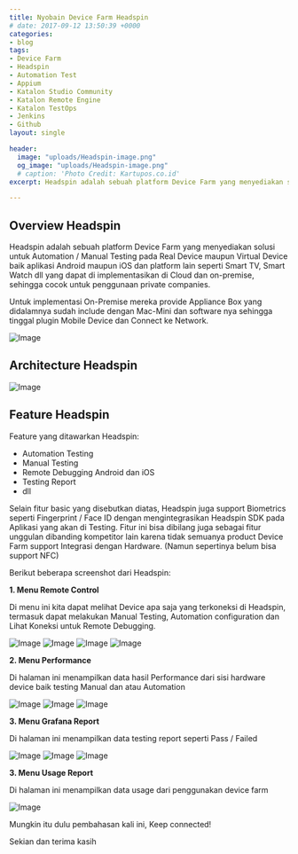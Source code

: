 ```yaml
---
title: Nyobain Device Farm Headspin
# date: 2017-09-12 13:50:39 +0000
categories:
- blog
tags:
- Device Farm
- Headspin
- Automation Test
- Appium
- Katalon Studio Community
- Katalon Remote Engine
- Katalon TestOps
- Jenkins
- Github
layout: single

header:
  image: "uploads/Headspin-image.png"
  og_image: "uploads/Headspin-image.png"
  # caption: 'Photo Credit: Kartupos.co.id'
excerpt: Headspin adalah sebuah platform Device Farm yang menyediakan solusi untuk Automation / Manual Testing pada Real Device maupun Virtual Device baik aplikasi Android maupun iOS dan platform lain seperti Smart TV, Smart Watch dll.

---
```

## **Overview Headspin**

Headspin adalah sebuah platform Device Farm yang menyediakan solusi untuk Automation / Manual Testing pada Real Device maupun Virtual Device baik aplikasi Android maupun iOS dan platform lain seperti Smart TV, Smart Watch dll yang dapat di implementasikan di Cloud dan on-premise, sehingga cocok untuk penggunaan private companies.

Untuk implementasi On-Premise mereka provide Appliance Box yang didalamnya sudah include dengan Mac-Mini dan software nya sehingga tinggal plugin Mobile Device dan Connect ke Network.


![Image](https://api-dev.headspin.io/v0/private/onprem/pbox-rack-installation/overview-perspective.png)

## **Architecture Headspin**

![Image](https://api-dev.headspin.io/v0/private/onprem/onprem-architecture/isolatednet.png)


## **Feature Headspin**

Feature yang ditawarkan Headspin:
- Automation Testing
- Manual Testing
- Remote Debugging Android dan iOS
- Testing Report
- dll

Selain fitur basic yang disebutkan diatas, Headspin juga support Biometrics seperti Fingerprint / Face ID dengan mengintegrasikan Headspin SDK pada Aplikasi yang akan di Testing. Fitur ini bisa dibilang juga sebagai fitur unggulan dibanding kompetitor lain karena tidak semuanya product Device Farm support Integrasi dengan Hardware. (Namun sepertinya belum bisa support NFC)

Berikut beberapa screenshot dari Headspin:

**1. Menu Remote Control**

Di menu ini kita dapat melihat Device apa saja yang terkoneksi di Headspin, termasuk dapat melakukan Manual Testing, Automation configuration dan Lihat Koneksi untuk Remote Debugging.

![Image](https://res.cloudinary.com/dr15yjl8w/image/upload/v1701751231/public/i7g6rbkwuedkxwcqglnq.png)
![Image](http://res.cloudinary.com/dr15yjl8w/image/upload/v1701751407/public/eitzlysvcafz8uxbfhim.png)
![Image](http://res.cloudinary.com/dr15yjl8w/image/upload/v1701751577/public/oxwatwjl6adzjadsw6xu.png)
![Image](http://res.cloudinary.com/dr15yjl8w/image/upload/v1701751641/public/lzowb3tl0ixoml6qldtd.png)

**2. Menu Performance**

Di halaman ini menampilkan data hasil Performance dari sisi hardware device baik testing Manual dan atau Automation

![Image](http://res.cloudinary.com/dr15yjl8w/image/upload/v1701751924/public/ff7dpn3blp47bf8uikkm.png)
![Image](http://res.cloudinary.com/dr15yjl8w/image/upload/v1701752245/public/nchhtdkanzi7t9u2fn2f.png)
![Image](http://res.cloudinary.com/dr15yjl8w/image/upload/v1701752284/public/x0n6kbycjeujl1whbcvo.png)

**3. Menu Grafana Report**

Di halaman ini menampilkan data testing report seperti Pass / Failed

![Image](http://res.cloudinary.com/dr15yjl8w/image/upload/v1701752532/public/rngoswpulppjzgvvtfdk.png)
![Image](http://res.cloudinary.com/dr15yjl8w/image/upload/v1701752631/public/swxjqyvstuidf01odtrg.png)
![Image](http://res.cloudinary.com/dr15yjl8w/image/upload/v1701752717/public/twiyjdsv7rx7lcbmngfm.png)

**3. Menu Usage Report**

Di halaman ini menampilkan data usage dari penggunakan device farm

![Image](http://res.cloudinary.com/dr15yjl8w/image/upload/v1701752834/public/ozb0qdigjfkpsmdoao5n.png)

Mungkin itu dulu pembahasan kali ini, Keep connected!

Sekian dan terima kasih